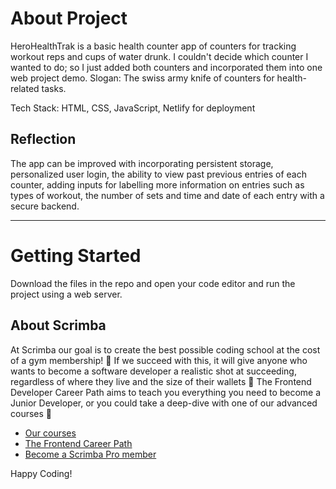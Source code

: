 # About Project

HeroHealthTrak is a basic health counter app of counters for tracking workout reps and cups of water drunk. I couldn't decide which counter I wanted to do; so I just added both counters and incorporated them into one web project demo. Slogan: The swiss army knife of counters for health-related tasks.

Tech Stack: HTML, CSS, JavaScript, Netlify for deployment

## Reflection
The app can be improved with incorporating persistent storage, personalized user login, the ability to view past previous entries of each counter, adding inputs for labelling more information on entries such as types of workout, the number of sets and  time and date of each entry with a secure backend.  

------------

# Getting Started
Download the files in the repo and open your code editor and run the project using a web server.  


## About Scrimba

At Scrimba our goal is to create the best possible coding school at the cost of a gym membership! 💜
If we succeed with this, it will give anyone who wants to become a software developer a realistic shot at succeeding, regardless of where they live and the size of their wallets 🎉
The Frontend Developer Career Path aims to teach you everything you need to become a Junior Developer, or you could take a deep-dive with one of our advanced courses 🚀

- [Our courses](https://scrimba.com/allcourses)
- [The Frontend Career Path](https://scrimba.com/learn/frontend)
- [Become a Scrimba Pro member](https://scrimba.com/pricing)

Happy Coding!
